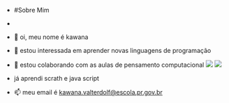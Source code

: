 - #Sobre Mim
- 
- 👋 oi, meu nome é kawana 
- 👀 estou interessada em aprender novas linguagens de programação
- 💞️ estou colaborando com as aulas de pensamento computacional 
![](https://img.shields.io/badge/Scratch-4D97FF?style=for-the-badge&logo=Scratch&logoColor=white)
![](https://img.shields.io/badge/JavaScript-323330?style=for-the-badge&logo=javascript&logoColor=F7DF1E)
- já aprendi scrath e java script 

- 📫 meu email é kawana.valterdolf@escola.pr.gov.br

<!---
kawgatinhadozap123/kawgatinhadozap123 is a ✨ special ✨ repository because its `README.md` (this file) appears on your GitHub profile.
You can click the Preview link to take a look at your changes.
--->
